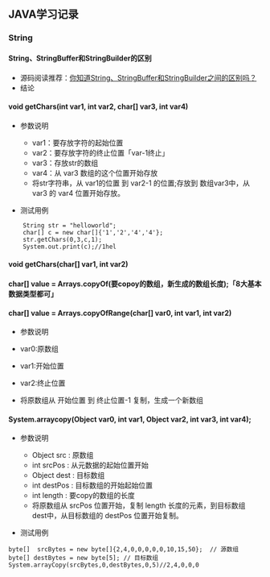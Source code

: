 ## JAVA学习记录

### String
#### String、StringBuffer和StringBuilder的区别

* 源码阅读推荐：[你知道String、StringBuffer和StringBuilder之间的区别吗？
](https://mp.weixin.qq.com/s?__biz=MzA5MzI3NjE2MA==&mid=2650242977&idx=1&sn=dd2ad3a134f1336a5bf2428d42402b1f&chksm=88638ecebf1407d8c7f72981fc1faa9b87c3e9861334a57d145bd10fb1c4cb5bf763fdab8720&scene=38#wechat_redirect)
* 结论


#### void getChars(int var1, int var2, char[] var3, int var4)

* 参数说明
 
  * var1：要存放字符的起始位置
  * var2：要存放字符的终止位置「var-1终止」
  * var3：存放str的数组
  * var4：从 var3 数组的这个位置开始存放
  * 将str字符串，从 var1的位置 到 var2-1 的位置;存放到 数组var3中，从 var3 的 var4 位置开始存放。

* 测试用例
```
    String str = "helloworld";
    char[] c = new char[]{'1','2','4','4'};
    str.getChars(0,3,c,1);
    System.out.print(c);//1hel
```
#### void getChars(char[] var1, int var2)

#### char[] value = Arrays.copyOf(要copoy的数组，新生成的数组长度);「8大基本数据类型都可」

#### char[] value = Arrays.copyOfRange(char[] var0, int var1, int var2)

* 参数说明 
 
 * var0:原数组
 * var1:开始位置
 * var2:终止位置
 * 将原数组从 开始位置 到 终止位置-1 复制，生成一个新数组

####  System.arraycopy(Object var0, int var1, Object var2, int var3, int var4);

* 参数说明

  * Object src : 原数组
  * int srcPos : 从元数据的起始位置开始
  * Object dest : 目标数组
  * int destPos : 目标数组的开始起始位置
  * int length  : 要copy的数组的长度
  * 将原数组从 srcPos 位置开始，复制 length 长度的元素，到目标数组 dest中，从目标数组的 destPos 位置开始复制。

* 测试用例

```
byte[]  srcBytes = new byte[]{2,4,0,0,0,0,0,10,15,50};  // 源数组
byte[] destBytes = new byte[5]; // 目标数组
System.arrayCopy(srcBytes,0,destBytes,0,5)//2,4,0,0,0
```
